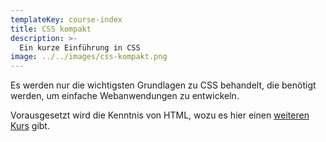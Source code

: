 ```yaml
---
templateKey: course-index
title: CSS kompakt
description: >-
  Ein kurze Einführung in CSS
image: ../../images/css-kompakt.png
---
```


Es werden nur die wichtigsten Grundlagen zu CSS behandelt, die benötigt werden,
um einfache Webanwendungen zu entwickeln.

Vorausgesetzt wird die Kenntnis von HTML, wozu es hier einen
[weiteren Kurs](/html-kompakt) gibt.
